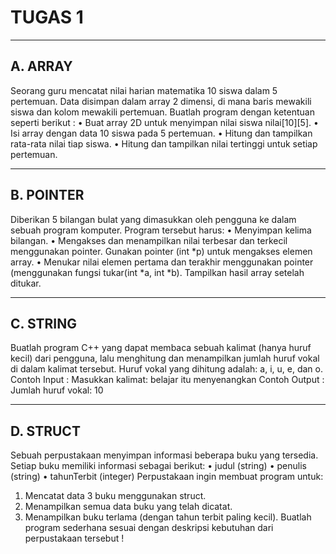 # TUGAS 1
---
## A. ARRAY
  Seorang guru mencatat nilai harian matematika 10 siswa dalam 5 pertemuan. Data disimpan
  dalam array 2 dimensi, di mana baris mewakili siswa dan kolom mewakili pertemuan.
  Buatlah program dengan ketentuan seperti berikut :
  • Buat array 2D untuk menyimpan nilai siswa nilai[10][5]. • Isi array dengan data 10 siswa pada 5 pertemuan.
  • Hitung dan tampilkan rata-rata nilai tiap siswa.
  • Hitung dan tampilkan nilai tertinggi untuk setiap pertemuan.

---
## B. POINTER
Diberikan 5 bilangan bulat yang dimasukkan oleh pengguna ke dalam sebuah program
komputer.
Program tersebut harus:
• Menyimpan kelima bilangan.
• Mengakses dan menampilkan nilai terbesar dan terkecil menggunakan pointer. Gunakan
pointer (int *p) untuk mengakses elemen array.
• Menukar nilai elemen pertama dan terakhir menggunakan pointer (menggunakan fungsi
tukar(int *a, int *b). Tampilkan hasil array setelah ditukar.

---
## C. STRING
Buatlah program C++ yang dapat membaca sebuah kalimat (hanya huruf kecil) dari pengguna,
lalu menghitung dan menampilkan jumlah huruf vokal di dalam kalimat tersebut. Huruf vokal
yang dihitung adalah: a, i, u, e, dan o.
Contoh Input :
Masukkan kalimat: belajar itu menyenangkan
Contoh Output :
Jumlah huruf vokal: 10

---
## D. STRUCT
Sebuah perpustakaan menyimpan informasi beberapa buku yang tersedia. Setiap buku memiliki
informasi sebagai berikut:
• judul (string)
• penulis (string)
• tahunTerbit (integer)
Perpustakaan ingin membuat program untuk:
1. Mencatat data 3 buku menggunakan struct.
2. Menampilkan semua data buku yang telah dicatat.
3. Menampilkan buku terlama (dengan tahun terbit paling kecil).
Buatlah program sederhana sesuai dengan deskripsi kebutuhan dari perpustakaan tersebut !
